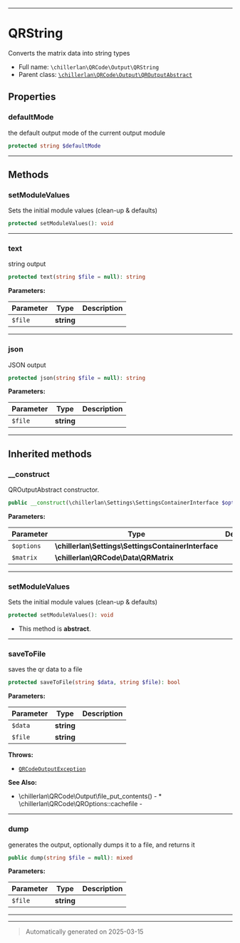 ***

# QRString

Converts the matrix data into string types



* Full name: `\chillerlan\QRCode\Output\QRString`
* Parent class: [`\chillerlan\QRCode\Output\QROutputAbstract`](./QROutputAbstract.md)



## Properties


### defaultMode

the default output mode of the current output module

```php
protected string $defaultMode
```






***

## Methods


### setModuleValues

Sets the initial module values (clean-up & defaults)

```php
protected setModuleValues(): void
```












***

### text

string output

```php
protected text(string $file = null): string
```








**Parameters:**

| Parameter | Type | Description |
|-----------|------|-------------|
| `$file` | **string** |  |





***

### json

JSON output

```php
protected json(string $file = null): string
```








**Parameters:**

| Parameter | Type | Description |
|-----------|------|-------------|
| `$file` | **string** |  |





***


## Inherited methods


### __construct

QROutputAbstract constructor.

```php
public __construct(\chillerlan\Settings\SettingsContainerInterface $options, \chillerlan\QRCode\Data\QRMatrix $matrix): mixed
```








**Parameters:**

| Parameter | Type | Description |
|-----------|------|-------------|
| `$options` | **\chillerlan\Settings\SettingsContainerInterface** |  |
| `$matrix` | **\chillerlan\QRCode\Data\QRMatrix** |  |





***

### setModuleValues

Sets the initial module values (clean-up & defaults)

```php
protected setModuleValues(): void
```




* This method is **abstract**.







***

### saveToFile

saves the qr data to a file

```php
protected saveToFile(string $data, string $file): bool
```








**Parameters:**

| Parameter | Type | Description |
|-----------|------|-------------|
| `$data` | **string** |  |
| `$file` | **string** |  |




**Throws:**

- [`QRCodeOutputException`](./QRCodeOutputException.md)



**See Also:**

* \chillerlan\QRCode\Output\file_put_contents() - * \chillerlan\QRCode\QROptions::cachefile - 

***

### dump

generates the output, optionally dumps it to a file, and returns it

```php
public dump(string $file = null): mixed
```








**Parameters:**

| Parameter | Type | Description |
|-----------|------|-------------|
| `$file` | **string** |  |





***


***
> Automatically generated on 2025-03-15
